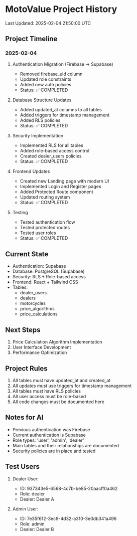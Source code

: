 # MotoValue Project History
Last Updated: 2025-02-04 21:50:00 UTC

## Project Timeline

### 2025-02-04
1. Authentication Migration (Firebase -> Supabase)
   - Removed firebase_uid column
   - Updated role constraints
   - Added new auth policies
   - Status: ✅ COMPLETED

2. Database Structure Updates
   - Added updated_at columns to all tables
   - Added triggers for timestamp management
   - Added RLS policies
   - Status: ✅ COMPLETED

3. Security Implementation
   - Implemented RLS for all tables
   - Added role-based access control
   - Created dealer_users policies
   - Status: ✅ COMPLETED

4. Frontend Updates
   - Created new Landing page with modern UI
   - Implemented Login and Register pages
   - Added Protected Route component
   - Updated routing system
   - Status: ✅ COMPLETED

5. Testing
   - Tested authentication flow
   - Tested protected routes
   - Tested user roles
   - Status: ✅ COMPLETED

## Current State
- Authentication: Supabase
- Database: PostgreSQL (Supabase)
- Security: RLS + Role-based access
- Frontend: React + Tailwind CSS
- Tables:
  - dealer_users
  - dealers
  - motorcycles
  - price_algorithms
  - price_calculations

## Next Steps
1. Price Calculation Algorithm Implementation
2. User Interface Development
3. Performance Optimization

## Project Rules
1. All tables must have updated_at and created_at
2. All updates must use triggers for timestamp management
3. All tables must have RLS policies
4. All user access must be role-based
5. All code changes must be documented here

## Notes for AI
- Previous authentication was Firebase
- Current authentication is Supabase
- Role types: 'user', 'admin', 'dealer'
- Main tables and their relationships are documented
- Security policies are in place and tested

## Test Users
1. Dealer User:
   - ID: 937343e5-6568-4c7b-be85-20aacff0a462
   - Role: dealer
   - Dealer: Dealer A

2. Admin User:
   - ID: 7e35f612-3ec9-4d32-a310-3e0db341a496
   - Role: admin
   - Dealer: Dealer B 